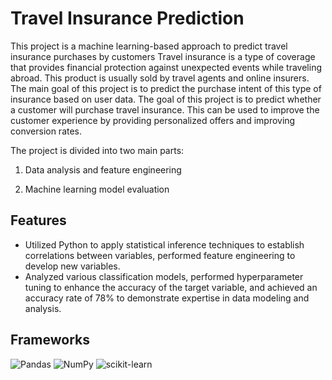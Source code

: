 # Travel Insurance Prediction
This project is a machine learning-based approach to predict travel insurance purchases by customers Travel insurance is a type of coverage that provides financial protection against unexpected events while traveling abroad. This product is usually sold by travel agents and online insurers. The main goal of this project is to predict the purchase intent of this type of insurance based on user data.  The goal of this project is to predict whether a customer will purchase travel insurance. This can be used to improve the customer experience by providing personalized offers and improving conversion rates.

The project is divided into two main parts:

1. Data analysis and feature engineering

2. Machine learning model evaluation

## Features
* Utilized Python to apply statistical inference techniques to establish correlations between variables, performed feature engineering to develop new variables.
* Analyzed various classification models, performed hyperparameter tuning to enhance the accuracy of the target variable, and achieved an accuracy rate of 78% to demonstrate expertise in data modeling and analysis.

## Frameworks
![Pandas](https://img.shields.io/badge/pandas-%23150458.svg?style=for-the-badge&logo=pandas&logoColor=white) ![NumPy](https://img.shields.io/badge/numpy-%23013243.svg?style=for-the-badge&logo=numpy&logoColor=white) ![scikit-learn](https://img.shields.io/badge/scikit--learn-%23F7931E.svg?style=for-the-badge&logo=scikit-learn&logoColor=white)


